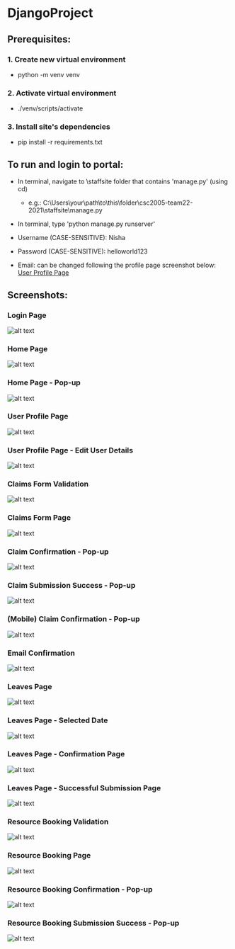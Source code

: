 # DjangoProject

## Prerequisites:
### 1. Create new virtual environment
* python -m venv venv
### 2. Activate virtual environment
* ./venv/scripts/activate
### 3. Install site's dependencies
* pip install -r requirements.txt

## To run and login to portal:
* In terminal, navigate to \staffsite folder that contains 'manage.py' (using cd)
  * e.g.: C:\Users\your\path\to\this\folder\csc2005-team22-2021\staffsite\manage.py
* In terminal, type 'python manage.py runserver'

* Username (CASE-SENSITIVE): Nisha
* Password (CASE-SENSITIVE): helloworld123
* Email: can be changed following the profile page screenshot below: [User Profile Page](#user-profile-page)

## Screenshots:
### Login Page
![alt text](https://github.com/csc2005/csc2005-team22-2021/blob/main/Screenshots/Login.png?raw=true)

### Home Page
![alt text](https://github.com/csc2005/csc2005-team22-2021/blob/main/Screenshots/Homepage.png?raw=true)

### Home Page - Pop-up
![alt text](https://github.com/csc2005/csc2005-team22-2021/blob/main/Screenshots/Homepage-popup.png?raw=true)

### User Profile Page
![alt text](https://github.com/csc2005/csc2005-team22-2021/blob/main/Screenshots/Profile%20Page.png)

### User Profile Page - Edit User Details
![alt text](https://github.com/csc2005/csc2005-team22-2021/blob/main/Screenshots/Profile%20Page%20-%20Edit%20User%20Details.png)

### Claims Form Validation
![alt text](https://github.com/csc2005/csc2005-team22-2021/blob/main/Screenshots/Claims%20Form%20Validation.png?raw=true)

### Claims Form Page
![alt text](https://github.com/csc2005/csc2005-team22-2021/blob/main/Screenshots/Claims%20Form%20Page.png?raw=true)

### Claim Confirmation - Pop-up
![alt text](https://github.com/csc2005/csc2005-team22-2021/blob/main/Screenshots/Confirm%20Claims%20Submit.png?raw=true)

### Claim Submission Success - Pop-up
![alt text](https://github.com/csc2005/csc2005-team22-2021/blob/main/Screenshots/Successful%20Claims%20Submit.png?raw=true)

### (Mobile) Claim Confirmation - Pop-up 
![alt text](https://github.com/csc2005/csc2005-team22-2021/blob/main/Screenshots/Confirm%20Claims%20Submit%20-%20Mobile.png?raw=true)

### Email Confirmation
![alt text](https://github.com/csc2005/csc2005-team22-2021/blob/main/Screenshots/Email%20Confirmation.png?raw=true)

### Leaves Page
![alt text](https://github.com/csc2005/csc2005-team22-2021/blob/main/Screenshots/LeavePage.PNG)

### Leaves Page - Selected Date
![alt text](https://github.com/csc2005/csc2005-team22-2021/blob/main/Screenshots/selected_date_leaves.PNG)

### Leaves Page - Confirmation Page
![alt text](https://github.com/csc2005/csc2005-team22-2021/blob/main/Screenshots/ConfirmationforLeave.PNG)

### Leaves Page - Successful Submission Page
![alt text](https://github.com/csc2005/csc2005-team22-2021/blob/main/Screenshots/Leavesaved.PNG)

### Resource Booking Validation
![alt text](https://github.com/csc2005/csc2005-team22-2021/blob/main/Screenshots/Rs_validation.PNG)

### Resource Booking Page
![alt text](https://github.com/csc2005/csc2005-team22-2021/blob/main/Screenshots/Rs_Page.PNG)

### Resource Booking Confirmation - Pop-up
![alt text](https://github.com/csc2005/csc2005-team22-2021/blob/main/Screenshots/rs_confirm_pop.PNG)

### Resource Booking Submission Success - Pop-up
![alt text](https://github.com/csc2005/csc2005-team22-2021/blob/main/Screenshots/Rs_submision_success.PNG)


